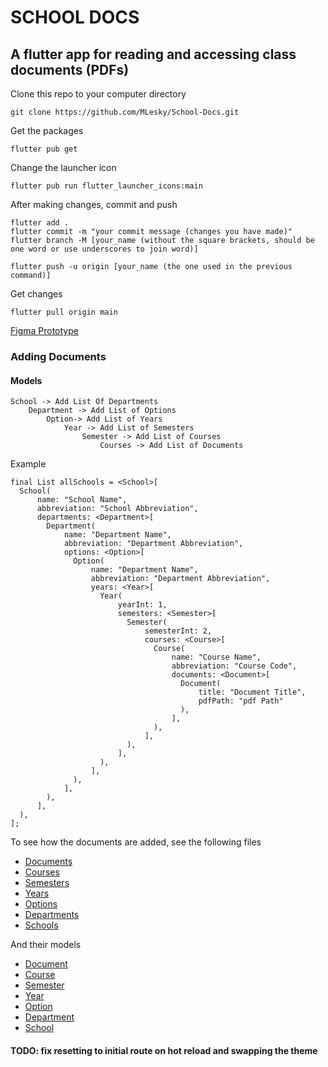 # SCHOOL DOCS

## A flutter app for reading and accessing class documents (PDFs)

Clone this repo to your computer directory

    git clone https://github.com/MLesky/School-Docs.git

Get the packages

    flutter pub get

Change the launcher icon

    flutter pub run flutter_launcher_icons:main

After making changes, commit and push
    
    flutter add .
    flutter commit -m "your commit message (changes you have made)"
    flutter branch -M [your_name (without the square brackets, should be one word or use underscores to join word)]

    flutter push -u origin [your_name (the one used in the previous command)]

Get changes
    
    flutter pull origin main

[Figma Prototype](https://www.figma.com/proto/FADLwPUjddQtKD36Xh3PQU/School-Docs?page-id=0%3A1&node-id=64-1615&viewport=-219%2C420%2C0.32&scaling=scale-down&starting-point-node-id=1%3A2&show-proto-sidebar=1)

### Adding Documents

#### Models
    School -> Add List Of Departments
        Department -> Add List of Options
            Option-> Add List of Years
                Year -> Add List of Semesters
                    Semester -> Add List of Courses
                        Courses -> Add List of Documents

Example
    
    final List allSchools = <School>[
      School(
          name: "School Name",
          abbreviation: "School Abbreviation",
          departments: <Department>[
            Department(
                name: "Department Name",
                abbreviation: "Department Abbreviation",
                options: <Option>[
                  Option(
                      name: "Department Name",
                      abbreviation: "Department Abbreviation",
                      years: <Year>[
                        Year(
                            yearInt: 1, 
                            semesters: <Semester>[
                              Semester(
                                  semesterInt: 2, 
                                  courses: <Course>[
                                    Course(
                                        name: "Course Name", 
                                        abbreviation: "Course Code", 
                                        documents: <Document>[
                                          Document(
                                              title: "Document Title", 
                                              pdfPath: "pdf Path"
                                          ),
                                        ],
                                    ),
                                  ],
                              ),
                            ],
                        ),
                      ],
                  ),
                ],
            ),
          ],
      ),
    ];

To see how the documents are added, see the following files
    
* [Documents](lib/app/reading/data/documents.dart)
* [Courses](lib/app/reading/data/courses.dart)
* [Semesters](lib/app/registration/data/options.dart)
* [Years](lib/app/registration/data/options.dart)
* [Options](lib/app/registration/data/options.dart)
* [Departments](lib/app/registration/data/departments.dart)
* [Schools](lib/app/registration/data/schools.dart)

And their models
* [Document](lib/app/reading/models/document.dart)
* [Course](lib/app/reading/models/course.dart)
* [Semester](lib/app/registration/models/semester.dart)
* [Year](lib/app/registration/models/year.dart)
* [Option](lib/app/registration/models/options.dart)
* [Department](lib/app/registration/models/department.dart)
* [School](lib/app/registration/models/school.dart)

#### TODO: fix resetting to initial route on hot reload and swapping the theme